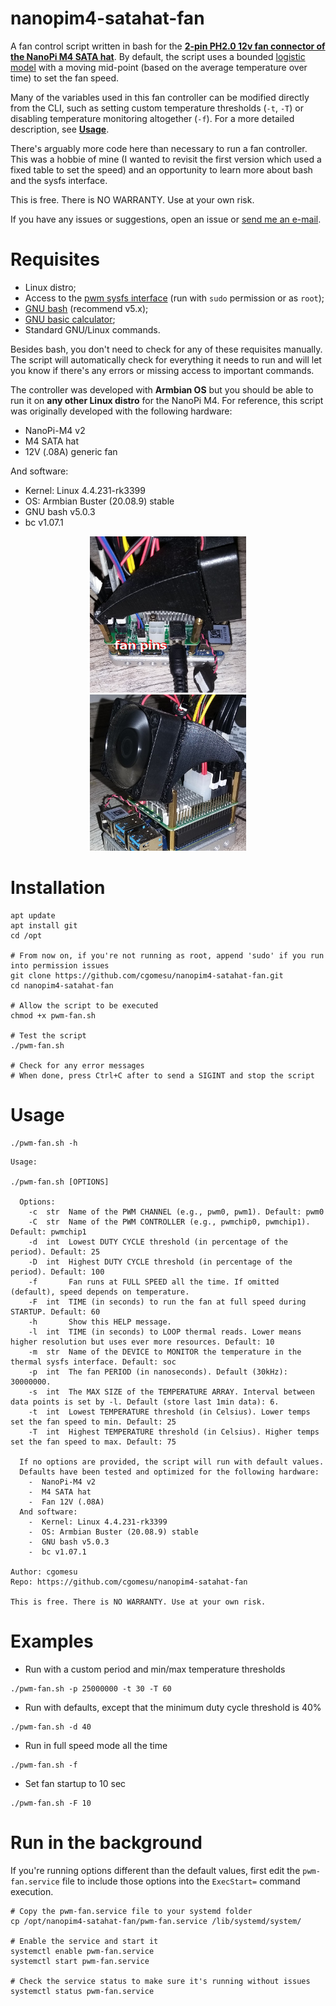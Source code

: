 # nanopim4-satahat-fan
A fan control script written in bash for the [**2-pin PH2.0 12v fan connector of the NanoPi M4 SATA hat**](http://wiki.friendlyarm.com/wiki/index.php/NanoPi_M4_SATA_HAT). By default, the script uses a bounded [logistic model](https://en.wikipedia.org/wiki/Logistic_function) with a moving mid-point (based on the average temperature over time) to set the fan speed. 

Many of the variables used in this fan controller can be modified directly from the CLI, such as setting custom temperature thresholds (`-t`, `-T`) or disabling temperature monitoring altogether (`-f`). For a more detailed description, see [**Usage**](#usage).

There's arguably more code here than necessary to run a fan controller. This was a hobbie of mine (I wanted to revisit the first version which used a fixed table to set the speed) and an opportunity to learn more about bash and the sysfs interface.  

This is free. There is NO WARRANTY. Use at your own risk. 

If you have any issues or suggestions, open an issue or [send me an e-mail](mailto:me@cgomesu.com). 


# Requisites
- Linux distro;
- Access to the [pwm sysfs interface](https://www.kernel.org/doc/Documentation/pwm.txt) (run with `sudo` permission or as `root`);
- [GNU bash](https://www.gnu.org/software/bash/) (recommend v5.x);
- [GNU basic calculator](https://www.gnu.org/software/bc/);
- Standard GNU/Linux commands.

Besides bash, you don't need to check for any of these requisites manually. The script will automatically check for everything it needs to run and will let you know if there's any errors or missing access to important commands.  

The controller was developed with **Armbian OS** but you should be able to run it on **any other Linux distro** for the NanoPi M4. For reference, this script was originally developed with the following hardware:
-  NanoPi-M4 v2
-  M4 SATA hat
-  12V (.08A) generic fan

And software:
-  Kernel: Linux 4.4.231-rk3399
-  OS: Armbian Buster (20.08.9) stable
-  GNU bash v5.0.3
-  bc v1.07.1

<p align="center">
  <img width="250" height="250" src="img/fan-side-b-500-500.jpg"><br>
  <img width="250" height="250" src="img/fan-side-a-500-500.jpg">
</p>


# Installation
```
apt update
apt install git
cd /opt

# From now on, if you're not running as root, append 'sudo' if you run into permission issues
git clone https://github.com/cgomesu/nanopim4-satahat-fan.git
cd nanopim4-satahat-fan

# Allow the script to be executed
chmod +x pwm-fan.sh

# Test the script
./pwm-fan.sh

# Check for any error messages 
# When done, press Ctrl+C after to send a SIGINT and stop the script
```


# Usage
```
./pwm-fan.sh -h
```
```
Usage:

./pwm-fan.sh [OPTIONS]

  Options:
    -c  str  Name of the PWM CHANNEL (e.g., pwm0, pwm1). Default: pwm0
    -C  str  Name of the PWM CONTROLLER (e.g., pwmchip0, pwmchip1). Default: pwmchip1
    -d  int  Lowest DUTY CYCLE threshold (in percentage of the period). Default: 25
    -D  int  Highest DUTY CYCLE threshold (in percentage of the period). Default: 100
    -f       Fan runs at FULL SPEED all the time. If omitted (default), speed depends on temperature.
    -F  int  TIME (in seconds) to run the fan at full speed during STARTUP. Default: 60
    -h       Show this HELP message.
    -l  int  TIME (in seconds) to LOOP thermal reads. Lower means higher resolution but uses ever more resources. Default: 10
    -m  str  Name of the DEVICE to MONITOR the temperature in the thermal sysfs interface. Default: soc
    -p  int  The fan PERIOD (in nanoseconds). Default (30kHz): 30000000.
    -s  int  The MAX SIZE of the TEMPERATURE ARRAY. Interval between data points is set by -l. Default (store last 1min data): 6.
    -t  int  Lowest TEMPERATURE threshold (in Celsius). Lower temps set the fan speed to min. Default: 25
    -T  int  Highest TEMPERATURE threshold (in Celsius). Higher temps set the fan speed to max. Default: 75

  If no options are provided, the script will run with default values.
  Defaults have been tested and optimized for the following hardware:
    -  NanoPi-M4 v2
    -  M4 SATA hat
    -  Fan 12V (.08A)
  And software:
    -  Kernel: Linux 4.4.231-rk3399
    -  OS: Armbian Buster (20.08.9) stable
    -  GNU bash v5.0.3
    -  bc v1.07.1

Author: cgomesu
Repo: https://github.com/cgomesu/nanopim4-satahat-fan

This is free. There is NO WARRANTY. Use at your own risk.

```


# Examples
- Run with a custom period and min/max temperature thresholds
```
./pwm-fan.sh -p 25000000 -t 30 -T 60
```

- Run with defaults, except that the minimum duty cycle threshold is 40%
```
./pwm-fan.sh -d 40
```

- Run in full speed mode all the time
```
./pwm-fan.sh -f
```

- Set fan startup to 10 sec
```
./pwm-fan.sh -F 10
```


# Run in the background
If you're running options different than the default values, first edit the `pwm-fan.service` file to include those options into the `ExecStart=` command execution. 

```
# Copy the pwm-fan.service file to your systemd folder
cp /opt/nanopim4-satahat-fan/pwm-fan.service /lib/systemd/system/

# Enable the service and start it
systemctl enable pwm-fan.service
systemctl start pwm-fan.service

# Check the service status to make sure it's running without issues
systemctl status pwm-fan.service
```
